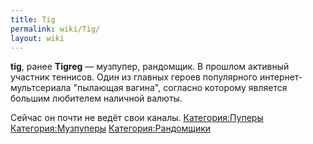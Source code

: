 ```yaml
---
title: Tig
permalink: wiki/Tig/
layout: wiki
---
```


**tig**, ранее **Tigreg** — музпупер, рандомщик. В прошлом активный
участник теннисов. Один из главных героев популярного
интернет-мультсериала "пылающая вагина", согласно которому является
большим любителем наличной валюты.

Сейчас он почти не ведёт свои каналы.
[Категория:Пуперы](Категория:Пуперы "wikilink")
[Категория:Музпуперы](Категория:Музпуперы "wikilink")
[Категория:Рандомщики](Категория:Рандомщики "wikilink")
